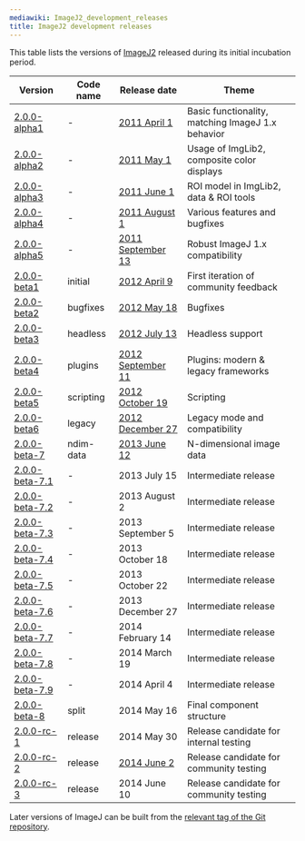 ```yaml
---
mediawiki: ImageJ2_development_releases
title: ImageJ2 development releases
---
```


This table lists the versions of [ImageJ2](/software/imagej2) released during its initial incubation period.

| Version                                                                                             | Code name | Release date                                                   | Theme                                          |
|-----------------------------------------------------------------------------------------------------|-----------|----------------------------------------------------------------|------------------------------------------------|
| [2.0.0-alpha1](/media/software/imagej2/imagej-2.0.0-alpha1.zip)                                                      | -         | [2011 April 1](/news/2011-04-01-imagej-v2-0-0-alpha1)          | Basic functionality, matching ImageJ 1.x behavior |
| [2.0.0-alpha2](/media/software/imagej2/imagej-2.0.0-alpha2.zip)                                                      | -         | [2011 May 1](/news/2011-05-01-imagej-v2-0-0-alpha2)            | Usage of ImgLib2, composite color displays     |
| [2.0.0-alpha3](/media/software/imagej2/imagej-2.0.0-alpha3.zip)                                                      | -         | [2011 June 1](/news/2011-06-01-imagej-v2-0-0-alpha3)           | ROI model in ImgLib2, data & ROI tools         |
| [2.0.0-alpha4](/media/imagej-2.0.0-alpha4.zip)                                                      | -         | [2011 August 1](/news/2011-08-01-imagej-v2-0-0-alpha4)         | Various features and bugfixes                  |
| [2.0.0-alpha5](/media/software/imagej2/imagej-2.0.0-alpha5.zip)                                                      | -         | [2011 September 13](/news/2011-09-13-imagej-v2-0-0-alpha5)     | Robust ImageJ 1.x compatibility                    |
| [2.0.0-beta1](https://maven.scijava.org/content/groups/public/net/imagej/ij-app/2.0.0-beta1/)       | initial   | [2012 April 9](/news/2012-04-09-imagej-v2-0-0-beta1)           | First iteration of community feedback          |
| [2.0.0-beta2](https://maven.scijava.org/content/groups/public/net/imagej/ij-app/2.0.0-beta2/)       | bugfixes  | [2012 May 18](/news/2012-05-18-imagej-v2-0-0-beta2)            | Bugfixes                                       |
| [2.0.0-beta3](https://maven.scijava.org/content/groups/public/net/imagej/ij-app/2.0.0-beta3/)       | headless  | [2012 July 13](/news/2012-07-13-imagej-v2-0-0-beta3)           | Headless support                               |
| [2.0.0-beta4](https://maven.scijava.org/content/groups/public/net/imagej/ij-app/2.0.0-beta4/)       | plugins   | [2012 September 11](/news/2012-09-11-imagej-v2-0-0-beta4)      | Plugins: modern & legacy frameworks            |
| [2.0.0-beta5](https://maven.scijava.org/content/groups/public/net/imagej/ij-app/2.0.0-beta5/)       | scripting | [2012 October 19](/news/2012-10-19-imagej-v2-0-0-beta5)        | Scripting                                      |
| [2.0.0-beta6](https://maven.scijava.org/content/groups/public/net/imagej/ij-app/2.0.0-beta6/)       | legacy    | [2012 December 27](/news/2012-12-27-imagej-v2-0-0-beta6)       | Legacy mode and compatibility                  |
| [2.0.0-beta-7](https://maven.scijava.org/content/groups/public/net/imagej/ij-app/2.0.0-beta-7/)     | ndim-data | [2013 June 12](/news/2013-06-12-imagej-v2-0-0-beta-7)          | N-dimensional image data                       |
| [2.0.0-beta-7.1](https://maven.scijava.org/content/groups/public/net/imagej/ij-app/2.0.0-beta-7.1/) | -         | 2013 July 15                                                   | Intermediate release                           |
| [2.0.0-beta-7.2](https://maven.scijava.org/content/groups/public/net/imagej/ij-app/2.0.0-beta-7.2/) | -         | 2013 August 2                                                  | Intermediate release                           |
| [2.0.0-beta-7.3](https://maven.scijava.org/content/groups/public/net/imagej/ij-app/2.0.0-beta-7.3/) | -         | 2013 September 5                                               | Intermediate release                           |
| [2.0.0-beta-7.4](https://maven.scijava.org/content/groups/public/net/imagej/ij-app/2.0.0-beta-7.4/) | -         | 2013 October 18                                                | Intermediate release                           |
| [2.0.0-beta-7.5](https://maven.scijava.org/content/groups/public/net/imagej/ij-app/2.0.0-beta-7.5/) | -         | 2013 October 22                                                | Intermediate release                           |
| [2.0.0-beta-7.6](https://maven.scijava.org/content/groups/public/net/imagej/ij-app/2.0.0-beta-7.6/) | -         | 2013 December 27                                               | Intermediate release                           |
| [2.0.0-beta-7.7](https://maven.scijava.org/content/groups/public/net/imagej/ij-app/2.0.0-beta-7.7/) | -         | 2014 February 14                                               | Intermediate release                           |
| [2.0.0-beta-7.8](https://maven.scijava.org/content/groups/public/net/imagej/ij-app/2.0.0-beta-7.8/) | -         | 2014 March 19                                                  | Intermediate release                           |
| [2.0.0-beta-7.9](https://maven.scijava.org/content/groups/public/net/imagej/ij-app/2.0.0-beta-7.9/) | -         | 2014 April 4                                                   | Intermediate release                           |
| [2.0.0-beta-8](https://maven.scijava.org/content/groups/public/net/imagej/imagej/2.0.0-beta-8/)     | split     | 2014 May 16                                                    | Final component structure                      |
| [2.0.0-rc-1](https://maven.scijava.org/content/groups/public/net/imagej/imagej/2.0.0-rc-1/)         | release   | 2014 May 30                                                    | Release candidate for internal testing         |
| [2.0.0-rc-2](https://maven.scijava.org/content/groups/public/net/imagej/imagej/2.0.0-rc-2/)         | release   | [2014 June 2](/news/2014-06-04-imagej-2-0-0-release-candidate) | Release candidate for community testing        |
| [2.0.0-rc-3](https://maven.scijava.org/content/groups/public/net/imagej/imagej/2.0.0-rc-3/)         | release   | 2014 June 10                                                   | Release candidate for community testing        |

Later versions of ImageJ can be built from the [relevant tag of the Git repository](https://github.com/imagej/imagej/tags).
